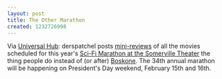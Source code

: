 ```yaml
---
layout: post
title: The Other Marathon
created: 1232726998
---
```

Via [Universal Hub](http://www.universalhub.com/node/22894):  derspatchel posts [mini-reviews](http://derspatchel.livejournal.com/688316.html) of all the movies scheduled for this year's [Sci-Fi Marathon at the Somerville Theater](http://scifi.vintagelinux.com/) the thing people do instead of (or after) [Boskone](http://www.nesfa.org/Boskone/).  The 34th annual marathon will be happening on President's Day weekend, February 15th and 16th.

